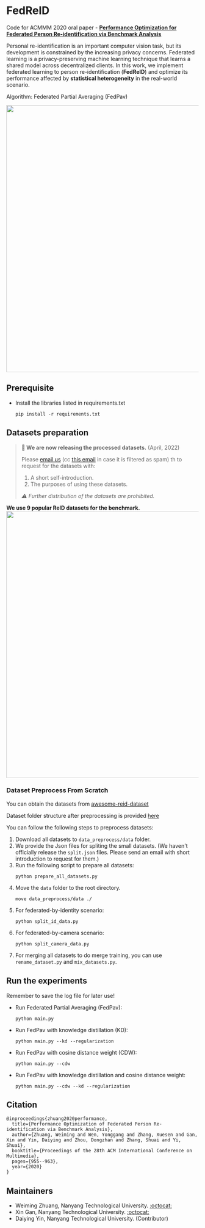 # FedReID
Code for ACMMM 2020 oral paper - **[Performance Optimization for Federated Person Re-identification via Benchmark Analysis](https://arxiv.org/abs/2008.11560)**

Personal re-identification is an important computer vision task, but its development is constrained by the increasing privacy concerns. Federated learning is a privacy-preserving machine learning technique that learns a shared model across decentralized clients. In this work, we implement federated learning to person re-identification (**FedReID**) and optimize its performance affected by **statistical heterogeneity** in the real-world scenario. 

Algorithm: Federated Partial Averaging (FedPav)

<img src="images/fedpav-new.png" width="700">

## Prerequisite
* Install the libraries listed in requirements.txt
    ```
    pip install -r requirements.txt
    ```

## Datasets preparation

> **🎉 We are now releasing the processed datasets.** (April, 2022)
>
> Please [email us](weiming001@e.ntu.edu.sg) (cc [this email](wingalong@gmail.com) in case it is filtered as spam) th to request for the datasets with:
> 1. A short self-introduction.
> 2. The purposes of using these datasets.
>
> *⚠️ Further distribution of the datasets are prohibited.*

**We use 9 popular ReID datasets for the benchmark.**
<img src="images/datasets.png" width="700">


### Dataset Preprocess From Scratch

You can obtain the datasets from [awesome-reid-dataset](https://github.com/NEU-Gou/awesome-reid-dataset)

Dataset folder structure after preprocessing is provided [here](data_preprocess/README.md)

You can follow the following steps to preprocess datasets:

1. Download all datasets to `data_preprocess/data` folder. 
2. We provide the Json files for spliting the small datasets. (We haven't officially release the `split.json` files. Please send an email with short introduction to request for them.)
3. Run the following script to prepare all datasets:
    ```
    python prepare_all_datasets.py
    ```
4. Move the `data` folder to the root directory.
    ```
    move data_preprocess/data ./
    ```
5. For federated-by-identity scenario:
    ```
    python split_id_data.py
    ```
6. For federated-by-camera scenario:
    ```
    python split_camera_data.py
    ```
7. For merging all datasets to do merge training, you can use `rename_dataset.py` and `mix_datasets.py`.


## Run the experiments
Remember to save the log file for later use!
* Run Federated Partial Averaging (FedPav): 
    ```
    python main.py
    ```
* Run FedPav with knowledge distillation (KD): 
    ```
    python main.py --kd --regularization
    ```
* Run FedPav with cosine distance weight (CDW): 
    ```
    python main.py --cdw
    ```
* Run FedPav with knowledge distillation and cosine distance weight: 
    ```
    python main.py --cdw --kd --regularization
    ```

    
## Citation
```
@inproceedings{zhuang2020performance,
  title={Performance Optimization of Federated Person Re-identification via Benchmark Analysis},
  author={Zhuang, Weiming and Wen, Yonggang and Zhang, Xuesen and Gan, Xin and Yin, Daiying and Zhou, Dongzhan and Zhang, Shuai and Yi, Shuai},
  booktitle={Proceedings of the 28th ACM International Conference on Multimedia},
  pages={955--963},
  year={2020}
}
```

## Maintainers
* Weiming Zhuang, Nanyang Technological University. [:octocat:](https://github.com/weimingwill)
* Xin Gan, Nanyang Technological University. [:octocat:](https://github.com/codergan)
* Daiying Yin, Nanyang Technological University. (Contributor)
